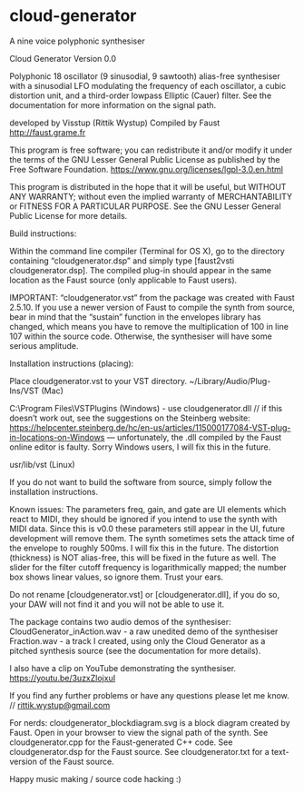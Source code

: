 # cloud-generator
A nine voice polyphonic synthesiser



Cloud Generator
Version 0.0

Polyphonic 18 oscillator (9 sinusodial, 9 sawtooth) alias-free synthesiser with a sinusodial LFO modulating the frequency of each oscillator, a cubic distortion unit, and a third-order lowpass Elliptic (Cauer) filter. See the documentation for more information on the signal path.


developed by Visstup (Rittik Wystup)
Compiled by Faust
<http://faust.grame.fr>

This program is free software; you can redistribute it and/or modify
it under the terms of the GNU Lesser General Public License as
published by the Free Software Foundation.
<https://www.gnu.org/licenses/lgpl-3.0.en.html>

This program is distributed in the hope that it will be useful,
but WITHOUT ANY WARRANTY; without even the implied warranty of
MERCHANTABILITY or FITNESS FOR A PARTICULAR PURPOSE.  See the
GNU Lesser General Public License for more details.



Build instructions:

Within the command line compiler (Terminal for OS X), go to the directory containing “cloudgenerator.dsp” and simply type [faust2vsti cloudgenerator.dsp]. The compiled plug-in should appear in the same location as the Faust source (only applicable to Faust users).

IMPORTANT:
“cloudgenerator.vst” from the package was created with Faust 2.5.10. If you use a newer version of Faust to compile the synth from source, bear in mind that the “sustain” function in the envelopes library has changed, which means you have to remove the multiplication of 100 in line 107 within the source code. Otherwise, the synthesiser will have some serious amplitude.


Installation instructions (placing):

Place cloudgenerator.vst to your VST directory.
~/Library/Audio/Plug-Ins/VST (Mac)

C:\Program Files\VSTPlugins (Windows) - use cloudgenerator.dll
// if this doesn’t work out, see the suggestions on the Steinberg website:
<https://helpcenter.steinberg.de/hc/en-us/articles/115000177084-VST-plug-in-locations-on-Windows>
— unfortunately, the .dll compiled by the Faust online editor is faulty. Sorry Windows users, I will fix this in the future.

usr/lib/vst (Linux)



If you do not want to build the software from source, simply follow the installation instructions.



Known issues:
The parameters freq, gain, and gate are UI elements which react to MIDI, they should be ignored if you intend to use the synth with MIDI data.
Since this is v0.0 these parameters still appear in the UI, future development will remove them.
The synth sometimes sets the attack time of the envelope to roughly 500ms. I will fix this in the future.
The distortion (thickness) is NOT alias-free, this will be fixed in the future as well. The slider for the filter cutoff frequency is logarithmically mapped; the number box shows linear values, so ignore them. Trust your ears.

Do not rename [cloudgenerator.vst] or [cloudgenerator.dll], if you do so, your DAW will not find it and you will not be able to use it.

The package contains two audio demos of the synthesiser:
CloudGenerator_inAction.wav - a raw unedited demo of the synthesiser
Fraction.wav - a track I created, using only the Cloud Generator as a pitched synthesis source (see the documentation for more details).

I also have a clip on YouTube demonstrating the synthesiser.
https://youtu.be/3uzxZlojxuI


If you find any further problems or have any questions please let me know.
// rittik.wystup@gmail.com

For nerds:
cloudgenerator_blockdiagram.svg is a block diagram created by Faust. Open in your browser to view the signal path of the synth.
See cloudgenerator.cpp for the Faust-generated C++ code.
See cloudgenerator.dsp for the Faust source.
See cloudgenerator.txt for a text-version of the Faust source.

Happy music making / source code hacking :)





